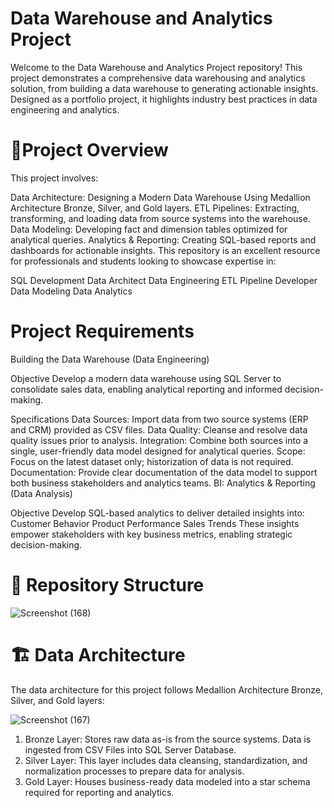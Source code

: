 # Data Warehouse and Analytics Project

Welcome to the Data Warehouse and Analytics Project repository! 
This project demonstrates a comprehensive data warehousing and analytics solution, from building a data warehouse to generating actionable insights. Designed as a portfolio project, it highlights industry best practices in data engineering and analytics.

# 📖Project Overview
This project involves:

Data Architecture: Designing a Modern Data Warehouse Using Medallion Architecture Bronze, Silver, and Gold layers.
ETL Pipelines: Extracting, transforming, and loading data from source systems into the warehouse.
Data Modeling: Developing fact and dimension tables optimized for analytical queries.
Analytics & Reporting: Creating SQL-based reports and dashboards for actionable insights.
 This repository is an excellent resource for professionals and students looking to showcase expertise in:

SQL Development
Data Architect
Data Engineering
ETL Pipeline Developer
Data Modeling
Data Analytics

# Project Requirements
Building the Data Warehouse (Data Engineering)

Objective
Develop a modern data warehouse using SQL Server to consolidate sales data, enabling analytical reporting and informed decision-making.

Specifications
Data Sources: Import data from two source systems (ERP and CRM) provided as CSV files.
Data Quality: Cleanse and resolve data quality issues prior to analysis.
Integration: Combine both sources into a single, user-friendly data model designed for analytical queries.
Scope: Focus on the latest dataset only; historization of data is not required.
Documentation: Provide clear documentation of the data model to support both business stakeholders and analytics teams.
BI: Analytics & Reporting (Data Analysis)

Objective
Develop SQL-based analytics to deliver detailed insights into:
Customer Behavior
Product Performance
Sales Trends
These insights empower stakeholders with key business metrics, enabling strategic decision-making.

# 📂 Repository Structure

![Screenshot (168)](https://github.com/user-attachments/assets/2b364607-1bca-492f-8ff7-a493e8a2b214)



# 🏗️ Data Architecture
The data architecture for this project follows Medallion Architecture Bronze, Silver, and Gold layers:

![Screenshot (167)](https://github.com/user-attachments/assets/0a64c05e-2d7e-4420-8059-55e7a04de58e)

1. Bronze Layer: Stores raw data as-is from the source systems. Data is ingested from CSV Files into SQL Server Database.
2. Silver Layer: This layer includes data cleansing, standardization, and normalization processes to prepare data for analysis.
3. Gold Layer: Houses business-ready data modeled into a star schema required for reporting and analytics.



